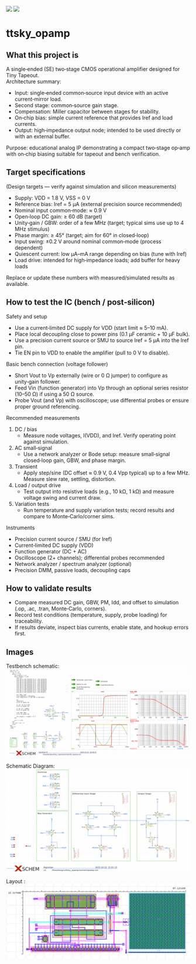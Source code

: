 ![](../../workflows/gds/badge.svg) ![](../../workflows/docs/badge.svg)

# ttsky_opamp

## What this project is

A single‑ended (SE) two‑stage CMOS operational amplifier designed for Tiny Tapeout.  
Architecture summary:
- Input: single‑ended common‑source input device with an active current‑mirror load.
- Second stage: common‑source gain stage.
- Compensation: Miller capacitor between stages for stability.
- On‑chip bias: simple current reference that provides Iref and load currents.
- Output: high‑impedance output node; intended to be used directly or with an external buffer.

Purpose: educational analog IP demonstrating a compact two‑stage op‑amp with on‑chip biasing suitable for tapeout and bench verification.

## Target specifications

(Design targets — verify against simulation and silicon measurements)
- Supply: VDD = 1.8 V, VSS = 0 V
- Reference bias: Iref = 5 µA (external precision source recommended)
- Nominal input common‑mode: ≈ 0.9 V
- Open‑loop DC gain: ≥ 60 dB (target)
- Unity‑gain / GBW: order of a few MHz (target; typical sims use up to 4 MHz stimulus)
- Phase margin: ≥ 45° (target; aim for 60° in closed‑loop)
- Input swing: ±0.2 V around nominal common‑mode (process dependent)
- Quiescent current: low µA–mA range depending on bias (tune with Iref)
- Load drive: intended for high‑impedance loads; add buffer for heavy loads

Replace or update these numbers with measured/simulated results as available.

## How to test the IC (bench / post‑silicon)

Safety and setup
- Use a current‑limited DC supply for VDD (start limit ≈ 5–10 mA).
- Place local decoupling close to power pins (0.1 µF ceramic + 10 µF bulk).
- Use a precision current source or SMU to source Iref = 5 µA into the Iref pin.
- Tie EN pin to VDD to enable the amplifier (pull to 0 V to disable).

Basic bench connection (voltage follower)
- Short Vout to Vp externally (wire or 0 Ω jumper) to configure as unity‑gain follower.
- Feed Vin (function generator) into Vp through an optional series resistor (10–50 Ω) if using a 50 Ω source.
- Probe Vout (and Vp) with oscilloscope; use differential probes or ensure proper ground referencing.

Recommended measurements
1. DC / bias
   - Measure node voltages, I(VDD), and Iref. Verify operating point against simulation.
2. AC small‑signal
   - Use a network analyzer or Bode setup: measure small‑signal closed‑loop gain, GBW, and phase margin.
3. Transient
   - Apply step/sine (DC offset ≈ 0.9 V, 0.4 Vpp typical) up to a few MHz. Measure slew rate, settling, distortion.
4. Load / output drive
   - Test output into resistive loads (e.g., 10 kΩ, 1 kΩ) and measure voltage swing and current draw.
5. Variation tests
   - Run temperature and supply variation tests; record results and compare to Monte‑Carlo/corner sims.

Instruments
- Precision current source / SMU (for Iref)
- Current‑limited DC supply (VDD)
- Function generator (DC + AC)
- Oscilloscope (2+ channels); differential probes recommended
- Network analyzer / spectrum analyzer (optional)
- Precision DMM, passive loads, decoupling caps

## How to validate results
- Compare measured DC gain, GBW, PM, Idd, and offset to simulation (.op, .ac, .tran, Monte‑Carlo, corners).
- Record test conditions (temperature, supply, probe loading) for traceability.
- If results deviate, inspect bias currents, enable state, and hookup errors first.

## Images

Testbench schematic:
![](images/testbench.png)

Schematic Diagram:
![](images/pre_schematic.png)

Layout :
![](images/layout.png)
